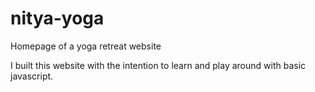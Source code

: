 # nitya-yoga
Homepage of a yoga retreat website


I built this website with the intention to learn and play around with basic javascript.
